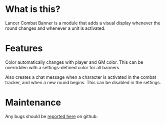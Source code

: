 # What is this? 

Lancer Combat Banner is a module that adds a visual display whenever the round changes and whenever a unit is activated. 

# Features

Color automatically changes with player and GM color. This can be overridden with a settings-defined color for all banners. 

Also creates a chat message when a character is activated in the combat tracker, and when a new round begins. This can be disabled in the settings.

# Maintenance

Any bugs should be [reported here](https://github.com/hiddenkrypt/LancerCombatBanner/issues) on github.